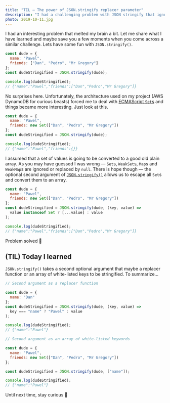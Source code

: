 ```yaml
---
title: "TIL — The power of JSON.stringify replacer parameter"
description: "I had a challenging problem with JSON stringify that ignored my data in a place where I expected sets of values. Luckily I managed to solve it in a very elegant way."
photo: 2019-10-11.jpg
---
```


I had an interesting problem that melted my brain a bit. Let me share what I have learned and maybe save you a few moments when you come across a similar challenge. Lets have some fun with `JSON.stringify()`.

```js
const dude = {
  name: "Pawel",
  friends: ["Dan", "Pedro", "Mr Gregory"]
};
const dudeStringified = JSON.stringify(dude);

console.log(dudeStringified);
// {"name":"Pawel","friends":["Dan","Pedro","Mr Gregory"]}
```

No surprises here. Unfortunately, the architecture used on my project (AWS DynamoDB for curious beasts) forced me to deal with [ECMAScript `Set`s](https://www.ecma-international.org/ecma-262/6.0/#sec-set-objects) and things became more interesting. Just look at this.

```js
const dude = {
  name: "Pawel",
  friends: new Set(["Dan", "Pedro", "Mr Gregory"])
};
const dudeStringified = JSON.stringify(dude);

console.log(dudeStringified);
// {"name":"Pawel","friends":{}}
```

I assumed that a set of values is going to be converted to a good old plain array. As you may have guessed I was wrong — `Set`s, `WeakSet`s, `Map`s and `WeakMap`s are ignored or replaced by `null`. There is hope though — the optional second argument of [`JSON.stringify()`](https://www.ecma-international.org/ecma-262/6.0/#sec-json.stringify) allows us to escape all `Set`s and convert them to an array.

```js
const dude = {
  name: "Pawel",
  friends: new Set(["Dan", "Pedro", "Mr Gregory"])
};
const dudeStringified = JSON.stringify(dude, (key, value) =>
  value instanceof Set ? [...value] : value
);

console.log(dudeStringified);
// {"name":"Pawel","friends":["Dan","Pedro","Mr Gregory"]}
```

Problem solved 👏

## (TIL) Today I learned

`JSON.stringify()` takes a second optional argument that maybe a replacer function or an array of white-listed keys to be stringified. To summarize…

```js
// Second argument as a replacer function

const dude = {
  name: "Dan"
};
const dudeStringified = JSON.stringify(dude, (key, value) =>
  key === "name" ? "Pawel" : value
);

console.log(dudeStringified);
// {"name":"Pawel"}
```

```js
// Second argument as an array of white-listed keywords

const dude = {
  name: "Pawel",
  friends: new Set(["Dan", "Pedro", "Mr Gregory"])
};

const dudeStringified = JSON.stringify(dude, ["name"]);

console.log(dudeStringified);
// {"name":"Pawel"}
```

Until next time, stay curious 💋

